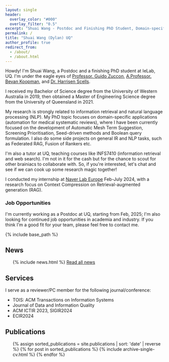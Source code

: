 ```yaml
---
layout: single
header:
  overlay_color: "#000"
  overlay_filter: "0.5"
excerpt: "Shuai Wang - Postdoc and Finishing PhD Student, Domain-specific search, Information Retrieval, NLP, Machine Learning"
permalink: /
title: "Shuai Wang (Dylan) UQ"
author_profile: true
redirect_from: 
  - /about/
  - /about.html
---
```


Howdy! I'm Shuai Wang, a Postdoc and a finishing PhD student at IeLab, UQ. I'm under the eagle eyes of [Professor. Guido Zuccon](https://researchers.uq.edu.au/researcher/22857), [A.Professor. Bevan Koopman](https://bevankoopman.github.io/), and [Dr. Harrisen Scells](https://scells.me/).

I received my Bachelor of Science degree from the University of Western Australia in 2019, then obtained a Master of Engineering Science degree from the University of Queensland in 2021.

My research is strongly related to information retrieval and natural language processing (NLP). My PhD topic focuses on domain-specific applications (automation for medical systematic reviews), where I have been currently focused on the development of Automatic Mesh Term Suggestion, Screening Prioritisation, Seed-driven methods and Boolean query formulation. I also do some side projects on general IR and NLP tasks, such as Federated RAG, Fusion of Rankers etc.

I'm also a tutor at UQ, teaching courses like INFS7410 (information retrieval and web search). I'm not in it for the cash but for the chance to scout for other brainiacs to collaborate with. So, if you're interested, let's chat and see if we can cook up some research magic together!

I conducted my internship at [Naver Lab Europe](https://europe.naverlabs.com/) Feb-July 2024, with a research focus on Context Compression on Retrieval-augmented generation (RAG).

### Job Opportunities

I'm currently working as a Postdoc at UQ, starting from Feb, 2025; I'm also looking for continued job opportunities in academia and industry. If you think I'm a good fit for your team, please feel free to contact me.

{% include base_path %}


## News
<ul>
{% include news.html %}
<a href="/news/" class="read-more-link">Read all news</a>
</ul>



## Services

I serve as a reviewer/PC member for the following journal/conference:

- TOIS: ACM Transactions on Information Systems
- Journal of Data and Information Quality
- ACM ICTIR 2023, SIGIR2024
- ECIR2024


## Publications

<ul>
{% assign sorted_publications = site.publications | sort: 'date' | reverse %}
{% for post in sorted_publications %}
  {% include archive-single-cv.html %}
{% endfor %}
</ul>


